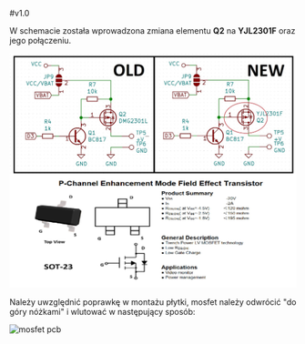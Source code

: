 #v1.0

W schemacie została wprowadzona zmiana elementu **Q2** na **YJL2301F** oraz jego połączeniu. 

![mosfet update](media/mosfet.jpg)

Należy uwzględnić poprawkę w montażu płytki, mosfet należy odwrócić "do góry nóżkami" i wlutować w następujący sposób:

![mosfet pcb](media/mosfet2.jpg)
